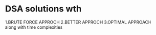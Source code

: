 # DSA solutions wth 
1.BRUTE FORCE APPROCH
2.BETTER APPROCH
3.OPTIMAL APPROACH along with time complexities 
